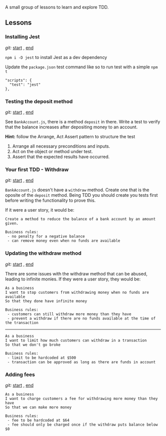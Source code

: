 A small group of lessons to learn and explore TDD.

## Lessons

### Installing Jest

_git:_ [start](https://github.com/isobar-mcollins/jest-demo/tree/feature/lesson-one-start)
, [end](https://github.com/isobar-mcollins/jest-demo/tree/feature/lesson-one-finish)

`npm i -D jest` to install Jest as a dev dependency

Update the `package.json` test command like so to run test with a simple `npm t`

```
"scripts": {
  "test": "jest"
},
```

### Testing the deposit method

_git:_ [start](https://github.com/isobar-mcollins/jest-demo/tree/feature/lesson-two-start)
, [end](https://github.com/isobar-mcollins/jest-demo/tree/feature/lesson-two-finish)

See `BankAccount.js`, there is a method `deposit` in there. Write a test to verify that the balance increases after depositing money to an account.

**Hint:** follow the Arrange, Act Assert pattern to structure the test

1. Arrange all necessary preconditions and inputs.
1. Act on the object or method under test.
1. Assert that the expected results have occurred.

### Your first TDD - Withdraw

_git:_ [start](https://github.com/isobar-mcollins/jest-demo/tree/feature/lesson-three-start)
, [end](https://github.com/isobar-mcollins/jest-demo/tree/feature/lesson-three-finish)

`BankAccount.js` doesn't have a `withdraw` method. Create one that is the oposite of the `deposit` method. Being TDD you should create you tests first before writing the functionality to prove this.

If it were a user story, it would be:

    Create a method to reduce the balance of a bank account by an amount given.

    Business rules:
     - no penalty for a negative balance
     - can remove money even when no funds are available


### Updating the withdraw method
_git:_ [start](https://github.com/isobar-mcollins/jest-demo/tree/feature/lesson-four-start)
, [end](https://github.com/isobar-mcollins/jest-demo/tree/feature/lesson-four-finish)

There are some issues with the withdraw method that can be abused, leading to infinite monies. If they were a user story, they would be:

    As a business
    I want to stop customers from withdrawing money when no funds are available
    So that they done have infinite money

    Business rules:
     - customers can still withdraw more money than they have
     - prevent a withdraw if there are no funds available at the time of the transaction

<hr>

    As a business
    I want to limit how much customers can withdraw in a transaction
    So that we don't go broke

    Business rules:
     - limit to be hardcoded at $500
     - transaction can be approved as long as there are funds in account


### Adding fees
_git:_ [start](https://github.com/isobar-mcollins/jest-demo/tree/feature/lesson-five-start)
, [end](https://github.com/isobar-mcollins/jest-demo/tree/feature/lesson-five-finish)

    As a business
    I want to charge customers a fee for withdrawing more money than they have
    So that we can make more money

    Business rules:
     - fee to be hardcoded at $64
     - fee should only be charged once if the withdraw puts balance below $0
